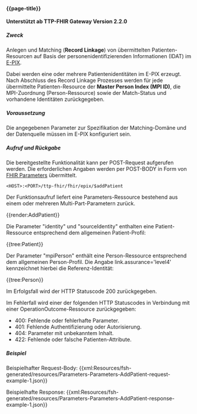 #### {{page-title}}
**Unterstützt ab TTP-FHIR Gateway Version 2.2.0**

##### **Zweck**
Anlegen und Matching (**Record Linkage**) von übermittelten Patienten-Resourcen auf Basis der personenidentifizierenden Informationen (IDAT) im [E-PIX](https://www.ths-greifswald.de/e-pix).

Dabei werden eine oder mehrere Patientenidentitäten im E-PIX erzeugt. Nach Abschluss des Record Linkage Prozesses werden für jede übermittelte Patienten-Resource der **Master Person Index (MPI ID)**, die MPI-Zuordnung (Person-Ressource) sowie der Match-Status und vorhandene Identitäten zurückgegeben.

##### **Voraussetzung**
Die angegebenen Parameter zur Spezifikation der Matching-Domäne und der Datenquelle müssen im E-PIX konfiguriert sein.

##### **Aufruf und Rückgabe**
Die bereitgestellte Funktionalität kann per POST-Request aufgerufen werden. Die erforderlichen Angaben werden per POST-BODY in Form von [FHIR Parameters](https://www.hl7.org/fhir/parameters.html) übermittelt.

`<HOST>:<PORT>/ttp-fhir/fhir/epix/$addPatient`

Der Funktionsaufruf liefert eine Parameters-Ressource bestehend aus einem oder mehreren Multi-Part-Parametern zurück.

{{render:AddPatient}}

Die Parameter "identity" und "sourceIdentity" enthalten eine Patient-Ressource entsprechend dem allgemeinen Patient-Profil:

{{tree:Patient}}

Der Parameter "mpiPerson" enthält eine Person-Ressource entsprechend dem allgemeinen Person-Profil. Die Angabe link.assurance='level4' kennzeichnet hierbei die Referenz-Identität:

{{tree:Person}}

Im Erfolgsfall wird der HTTP Statuscode 200 zurückgegeben.

Im Fehlerfall wird einer der folgenden HTTP Statuscodes in Verbindung mit einer OperationOutcome-Ressource zurückgegeben:
* 400: Fehlende oder fehlerhafte Parameter.
* 401: Fehlende Authentifizierung oder Autorisierung.
* 404: Parameter mit unbekanntem Inhalt.
* 422: Fehlende oder falsche Patienten-Attribute.


##### **Beispiel**
Beispielhafter Request-Body:
{{xml:Resources/fsh-generated/resources/Parameters-Parameters-AddPatient-request-example-1.json}}

Beispielhafte Response:
{{xml:Resources/fsh-generated/resources/Parameters-Parameters-AddPatient-response-example-1.json}}
